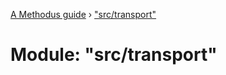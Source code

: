 [A Methodus guide](../README.md) › ["src/transport"](_src_transport_.md)

# Module: "src/transport"


